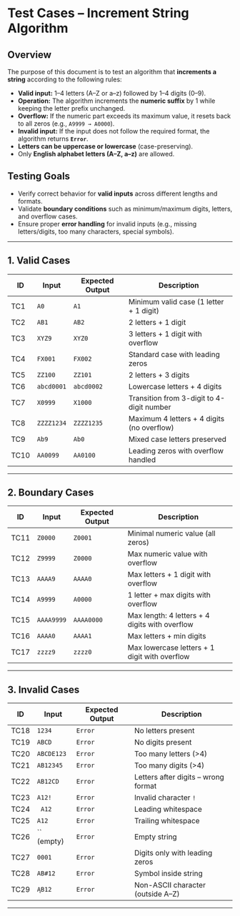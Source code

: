 # Test Cases – Increment String Algorithm

## Overview

The purpose of this document is to test an algorithm that **increments a string** according to the following rules:

- **Valid input:** 1–4 letters (A–Z or a–z) followed by 1–4 digits (0–9).
- **Operation:** The algorithm increments the **numeric suffix** by 1 while keeping the letter prefix unchanged.
- **Overflow:** If the numeric part exceeds its maximum value, it resets back to all zeros (e.g., `A9999 → A0000`).
- **Invalid input:** If the input does not follow the required format, the algorithm returns **`Error`**.
- **Letters can be uppercase or lowercase** (case-preserving).
- Only **English alphabet letters (A–Z, a–z)** are allowed.

## Testing Goals

- Verify correct behavior for **valid inputs** across different lengths and formats.
- Validate **boundary conditions** such as minimum/maximum digits, letters, and overflow cases.
- Ensure proper **error handling** for invalid inputs (e.g., missing letters/digits, too many characters, special symbols).

---

## 1. Valid Cases

| **ID** | **Input**  | **Expected Output** | **Description**                            |
| ------ | ---------- | ------------------- | ------------------------------------------ |
| TC1    | `A0`       | `A1`                | Minimum valid case (1 letter + 1 digit)    |
| TC2    | `AB1`      | `AB2`               | 2 letters + 1 digit                        |
| TC3    | `XYZ9`     | `XYZ0`              | 3 letters + 1 digit with overflow          |
| TC4    | `FX001`    | `FX002`             | Standard case with leading zeros           |
| TC5    | `ZZ100`    | `ZZ101`             | 2 letters + 3 digits                       |
| TC6    | `abcd0001` | `abcd0002`          | Lowercase letters + 4 digits               |
| TC7    | `X0999`    | `X1000`             | Transition from 3-digit to 4-digit number  |
| TC8    | `ZZZZ1234` | `ZZZZ1235`          | Maximum 4 letters + 4 digits (no overflow) |
| TC9    | `Ab9`      | `Ab0`               | Mixed case letters preserved               |
| TC10   | `AA0099`   | `AA0100`            | Leading zeros with overflow handled        |

---

## 2. Boundary Cases

| **ID** | **Input**  | **Expected Output** | **Description**                                |
| ------ | ---------- | ------------------- | ---------------------------------------------- |
| TC11   | `Z0000`    | `Z0001`             | Minimal numeric value (all zeros)              |
| TC12   | `Z9999`    | `Z0000`             | Max numeric value with overflow                |
| TC13   | `AAAA9`    | `AAAA0`             | Max letters + 1 digit with overflow            |
| TC14   | `A9999`    | `A0000`             | 1 letter + max digits with overflow            |
| TC15   | `AAAA9999` | `AAAA0000`          | Max length: 4 letters + 4 digits with overflow |
| TC16   | `AAAA0`    | `AAAA1`             | Max letters + min digits                       |
| TC17   | `zzzz9`    | `zzzz0`             | Max lowercase letters + 1 digit with overflow  |

---

## 3. Invalid Cases

| **ID** | **Input**  | **Expected Output** | **Description**                     |
| ------ | ---------- | ------------------- | ----------------------------------- |
| TC18   | `1234`     | `Error`             | No letters present                  |
| TC19   | `ABCD`     | `Error`             | No digits present                   |
| TC20   | `ABCDE123` | `Error`             | Too many letters (>4)               |
| TC21   | `AB12345`  | `Error`             | Too many digits (>4)                |
| TC22   | `AB12CD`   | `Error`             | Letters after digits – wrong format |
| TC23   | `A12!`     | `Error`             | Invalid character `!`               |
| TC24   | ` A12`     | `Error`             | Leading whitespace                  |
| TC25   | `A12 `     | `Error`             | Trailing whitespace                 |
| TC26   | `` (empty) | `Error`             | Empty string                        |
| TC27   | `0001`     | `Error`             | Digits only with leading zeros      |
| TC28   | `AB#12`    | `Error`             | Symbol inside string                |
| TC29   | `ĄB12`     | `Error`             | Non-ASCII character (outside A–Z)   |

---
